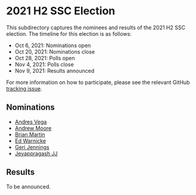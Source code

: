 # 2021 H2 SSC Election
This subdirectory captures the nominees and results of the 2021 H2 SSC election. The timeline for this election is as follows:
* Oct 6, 2021: Nominations open
* Oct 20, 2021: Nominations close
* Oct 28, 2021: Polls open
* Nov 4, 2021: Polls close
* Nov 9, 2021: Results announced

For more information on how to participate, please see the relevant GitHub [tracking issue](https://github.com/spiffe/spiffe/issues/194).

## Nominations
* [Andres Vega](https://github.com/spiffe/spiffe/blob/main/ssc/elections/2021H2/ANDRES_VEGA.md)
* [Andrew Moore](https://github.com/spiffe/spiffe/blob/main/ssc/elections/2021H2/ANDREW_MOORE.md)
* [Brian Martin](https://github.com/spiffe/spiffe/blob/main/ssc/elections/2021H2/BRIAN_MARTIN.md)
* [Ed Warnicke](https://github.com/spiffe/spiffe/blob/main/ssc/elections/2021H2/ED_WARNICKE.md)
* [Geri Jennings](https://github.com/spiffe/spiffe/blob/main/ssc/elections/2021H2/GERI_JENNINGS.md)
* [Jeyappragash JJ](https://github.com/spiffe/spiffe/blob/main/ssc/elections/2021H2/JEYAPPRAGASH_JJ.md)

## Results
To be announced.
